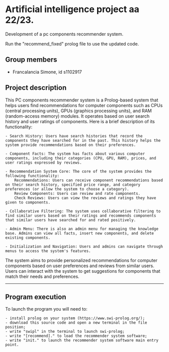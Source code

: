 # Artificial intelligence project aa 22/23.
Development of a pc components recommender system.


Run the "recommend_fixed" prolog file to use the updated code.

## Group members
- Francalancia Simone, id s1102917

## Project description
This PC components recommender system is a Prolog-based system that helps users find recommendations for computer components such as CPUs (central processing units), GPUs (graphics processing units), and RAM (random-access memory) modules. It operates based on user search history and user ratings of components. Here is a brief description of its functionality:

    - Search History: Users have search histories that record the components they have searched for in the past. This history helps the system provide recommendations based on their preferences.

    - Component Facts: The system has facts about various computer components, including their categories (CPU, GPU, RAM), prices, and user ratings expressed by reviews.

    - Recommendation System Core: The core of the system provides the following functionality:
        Recommendations: Users can receive component recommendations based on their search history, specified price range, and category preferences (or allow the system to choose a category).
        Review Components: Users can review and rate components.
        Check Reviews: Users can view the reviews and ratings they have given to components.

    - Collaborative Filtering: The system uses collaborative filtering to find similar users based on their ratings and recommends components that similar users have searched for and rated positively.

    - Admin Menu: There is also an admin menu for managing the knowledge base. Admins can view all facts, insert new components, and delete existing components.

    - Initialization and Navigation: Users and admins can navigate through menus to access the system's features.

The system aims to provide personalized recommendations for computer components based on user preferences and reviews from similar users. Users can interact with the system to get suggestions for components that match their needs and preferences.

---

## Program execution
To launch the program you will need to:

```
- install prolog on your system (https://www.swi-prolog.org/);
- download this source code and open a new terminal in the file position;
- write "swipl" in the terminal to launch swi-prolog;
- write "[recommend]." to load the recommender system software;
- write "init." to launch the recommender system software main entry point.
```
